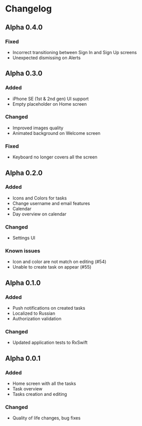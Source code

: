 # Changelog

## Alpha 0.4.0
### Fixed
- Incorrect transitioning between Sign In and Sign Up screens
- Unexpected dismissing on Alerts

## Alpha 0.3.0
### Added
- iPhone SE (1st & 2nd gen) UI support
- Empty placeholder on Home screen

### Changed
- Improved images quality
- Animated background on Welcome screen

### Fixed
- Keyboard no longer covers all the screen

## Alpha 0.2.0
### Added
- Icons and Colors for tasks
- Change username and email features
- Calendar
- Day overview on calendar

### Changed
- Settings UI

### Known issues
- Icon and color are not match on editing (#54)
- Unable to create task on appear (#55)

## Alpha 0.1.0
### Added
- Push notifications on created tasks
- Localized to Russian
- Authorization validation

### Changed
- Updated application tests to RxSwift

## Alpha 0.0.1
### Added
- Home screen with all the tasks
- Task overview
- Tasks creation and editing
### Changed
- Quality of life changes, bug fixes
